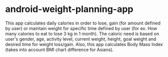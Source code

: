 # android-weight-planning-app
This app calculates daily calories in order to lose, gain (for amount defined by user) or maintain weight for specific time
defined by user (for ex. How many calories to eat to lose 3 kg in 1 month). The caloric need is based on user's gender, age,
activity level, current weight, height, goal weight and desired time for weight loss/gain.
Also, this app calculates Body Mass Index (takes into account BMI chart difference for Asians).
